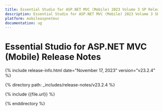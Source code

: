 ```yaml
---
title: Essential Studio for ASP.NET MVC (Mobile) 2023 Volume 3 SP Release Release Notes  
description: Essential Studio for ASP.NET MVC (Mobile) 2023 Volume 3 SP Release Release Notes  
platform: mobileaspnetmvc
documentation: ug
---
```


# Essential Studio for ASP.NET MVC (Mobile)  Release Notes  

{% include release-info.html date="November 17, 2023"  version="v23.2.4" %} 

{% directory path: _includes/release-notes/v23.2.4 %}

{% include {{file.url}} %}

{% enddirectory %}